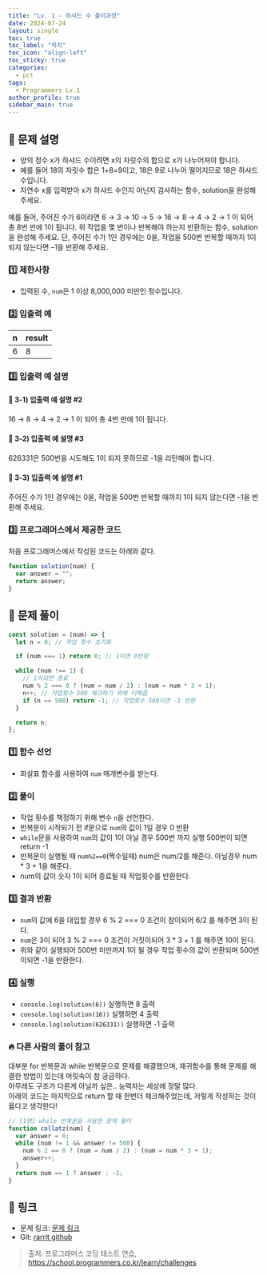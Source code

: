 ```yaml
---
title: "Lv. 1 - 하샤드 수 풀이과정"
date: 2024-07-24
layout: single
toc: true
toc_label: "목차"
toc_icon: "align-left"
toc_sticky: true
categories:
  - pct
tags:
  - Programmers Lv.1
author_profile: true
sidebar_main: true
---
```


## :ledger: 문제 설명

- 양의 정수 x가 하샤드 수이려면 x의 자릿수의 합으로 x가 나누어져야 합니다.
- 예를 들어 18의 자릿수 합은 1+8=9이고, 18은 9로 나누어 떨어지므로 18은 하샤드 수입니다.
- 자연수 x를 입력받아 x가 하샤드 수인지 아닌지 검사하는 함수, solution을 완성해주세요.

예를 들어, 주어진 수가 6이라면 6 → 3 → 10 → 5 → 16 → 8 → 4 → 2 → 1 이 되어 총 8번 만에 1이 됩니다. 위 작업을 몇 번이나 반복해야 하는지 반환하는 함수, solution을 완성해 주세요. 단, 주어진 수가 1인 경우에는 0을, 작업을 500번 반복할 때까지 1이 되지 않는다면 –1을 반환해 주세요.

### :one: 제한사항

- 입력된 수, `num`은 1 이상 8,000,000 미만인 정수입니다.

### :two: 입출력 예

| n   | result |
| --- | ------ |
| 6   | 8      |

### :three: 입출력 예 설명

#### :pushpin: 3-1) 입출력 예 설명 #2

16 → 8 → 4 → 2 → 1 이 되어 총 4번 만에 1이 됩니다.

#### :pushpin: 3-2) 입출력 예 설명 #3

626331은 500번을 시도해도 1이 되지 못하므로 -1을 리턴해야 합니다.

#### :pushpin: 3-3) 입출력 예 설명 #1

주어진 수가 1인 경우에는 0을, 작업을 500번 반복할 때까지 1이 되지 않는다면 –1을 반환해 주세요.

### :three: 프로그래머스에서 제공한 코드

처음 프로그래머스에서 작성된 코드는 아래와 같다.

```javascript
function solution(num) {
  var answer = "";
  return answer;
}
```

## :ledger: 문제 풀이

```javascript
const solution = (num) => {
  let n = 0; // 작업 횟수 초기화

  if (num === 1) return 0; // 1이면 0반환

  while (num !== 1) {
    // 1이되면 종료
    num % 2 === 0 ? (num = num / 2) : (num = num * 3 + 1);
    n++; // 작업횟수 500 체크하기 위해 더해줌
    if (n == 500) return -1; // 작업횟수 500이면 -1 반환
  }

  return n;
};
```

### :one: 함수 선언

- 화살표 함수를 사용하여 `num` 매개변수를 받는다.

### :two: 풀이

- 작업 횟수를 책정하기 위해 변수 `n`을 선언한다.
- 반복문이 시작되기 전 if문으로 `num`의 값이 1일 경우 0 반환
- `while`문을 사용하여 `num`의 값이 1이 아닐 경우 500번 까지 실행 500번이 되면 return -1
- 반복문이 실행될 때 `num%2==0`(짝수일때) num은 num/2를 해준다. 아닐경우 num \* 3 + 1을 해준다.
- num의 값이 숫자 1이 되어 종료될 때 작업횟수를 반환한다.

### :three: 결과 반환

- `num`의 값에 6을 대입할 경우 6 % 2 === 0 조건이 참이되어 6/2 를 해주면 3이 된다.
- `num`은 3이 되어 3 % 2 === 0 조건이 거짓이되어 3 \* 3 + 1 를 해주면 10이 된다.
- 위와 같이 실행되어 500번 미만까지 1이 될 경우 작업 횟수의 값이 반환되며 500번이되면 -1을 반환한다.

### :four: 실행

- `console.log(solution(6))` 실행하면 8 출력
- `console.log(solution(16))` 실행하면 4 출력
- `console.log(solution(626331))` 실행하면 -1 출력

### :fire: 다른 사람의 풀이 참고

대부분 for 반복문과 while 반복문으로 문제를 해결했으며, 재귀함수를 통해 문제를 해결한 방법이 있는데 머릿속이 참 궁금하다.<br/>
아무래도 구조가 다른게 아닐까 싶은.. 능력자는 세상에 정말 많다.<br/>
아래의 코드는 마지막으로 return 할 때 한번더 체크해주었는데, 저렇게 작성하는 것이 옳다고 생각한다!

```javascript
// [1명] while 반복문을 사용한 문제 풀이
function collatz(num) {
  var answer = 0;
  while (num != 1 && answer != 500) {
    num % 2 == 0 ? (num = num / 2) : (num = num * 3 + 1);
    answer++;
  }
  return num == 1 ? answer : -1;
}
```

## :link: 링크

- 문제 링크: [문제 링크](https://school.programmers.co.kr/learn/courses/30/lessons/12943)
- Git: [rarrit github](https://github.com/rarrit/programmers-coding-test/tree/main/%ED%94%84%EB%A1%9C%EA%B7%B8%EB%9E%98%EB%A8%B8%EC%8A%A4/1/12943.%E2%80%85%EC%BD%9C%EB%9D%BC%EC%B8%A0%E2%80%85%EC%B6%94%EC%B8%A1)

> 출처: 프로그래머스 코딩 테스트 연습, https://school.programmers.co.kr/learn/challenges
